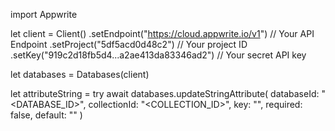import Appwrite

let client = Client()
    .setEndpoint("https://cloud.appwrite.io/v1") // Your API Endpoint
    .setProject("5df5acd0d48c2") // Your project ID
    .setKey("919c2d18fb5d4...a2ae413da83346ad2") // Your secret API key

let databases = Databases(client)

let attributeString = try await databases.updateStringAttribute(
    databaseId: "<DATABASE_ID>",
    collectionId: "<COLLECTION_ID>",
    key: "",
    required: false,
    default: "<DEFAULT>"
)

